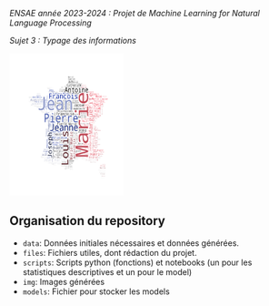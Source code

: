 
_ENSAE année 2023-2024 :  Projet de Machine Learning for Natural Language Processing_

_Sujet 3 : Typage des informations_

<img src="https://github.com/cdechaux/Projet_NLP_3A/blob/main/img/nuage_mots.png?raw=true" width="200" height="250" alt="nuage_motsts">

## Organisation du repository

- `data`: Données initiales nécessaires et données générées.
- `files`: Fichiers utiles, dont rédaction du projet.
- `scripts`: Scripts python (fonctions) et notebooks (un pour les statistiques descriptives et un pour le model)
- `img`: Images générées
- `models`: Fichier pour stocker les models

